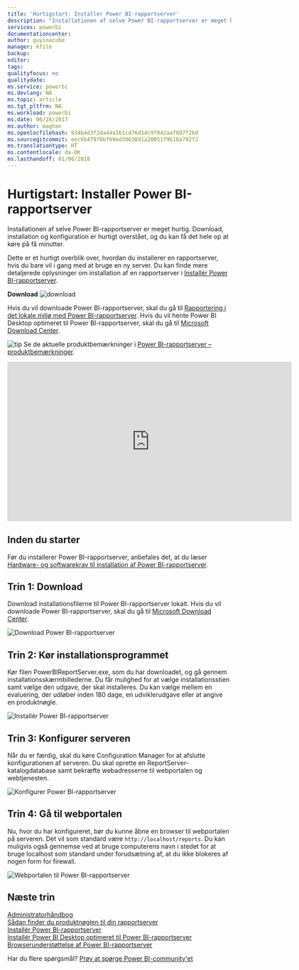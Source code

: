 ```yaml
---
title: 'Hurtigstart: Installer Power BI-rapportserver'
description: "Installationen af selve Power BI-rapportserver er meget hurtig. Download, installation og konfiguration er hurtigt overstået, og du kan få det hele op at køre på få minutter."
services: powerbi
documentationcenter: 
author: guyinacube
manager: kfile
backup: 
editor: 
tags: 
qualityfocus: no
qualitydate: 
ms.service: powerbi
ms.devlang: NA
ms.topic: article
ms.tgt_pltfrm: NA
ms.workload: powerbi
ms.date: 06/28/2017
ms.author: maghan
ms.openlocfilehash: 934b4d3f2da44a161cd76d14c9f042aaf697f26d
ms.sourcegitcommit: eec6b47970bf69ed30638d1a20051f961ba792f2
ms.translationtype: HT
ms.contentlocale: da-DK
ms.lasthandoff: 01/06/2018
---
```

# <a name="quickstart-install-power-bi-report-server"></a>Hurtigstart: Installer Power BI-rapportserver
Installationen af selve Power BI-rapportserver er meget hurtig. Download, installation og konfiguration er hurtigt overstået, og du kan få det hele op at køre på få minutter.

Dette er et hurtigt overblik over, hvordan du installerer en rapportserver, hvis du bare vil i gang med at bruge en ny server. Du kan finde mere detaljerede oplysninger om installation af en rapportserver i [Installér Power BI-rapportserver](install-report-server.md).

 **Download** ![download](media/quickstart-install-report-server/download.png "download")

Hvis du vil downloade Power BI-rapportserver, skal du gå til [Rapportering i det lokale miljø med Power BI-rapportserver](https://powerbi.microsoft.com/report-server/). Hvis du vil hente Power BI Desktop optimeret til Power BI-rapportserver, skal du gå til [Microsoft Download Center](https://go.microsoft.com/fwlink/?linkid=837581).

![tip](media/quickstart-install-report-server/fyi-tip.png "tip") Se de aktuelle produktbemærkninger i [Power BI-rapportserver – produktbemærkninger](release-notes.md).

<iframe width="640" height="360" src="https://www.youtube.com/embed/zacaEb9A4F0?showinfo=0" frameborder="0" allowfullscreen></iframe>

## <a name="before-you-begin"></a>Inden du starter
Før du installerer Power BI-rapportserver, anbefales det, at du læser [Hardware- og softwarekrav til installation af Power BI-rapportserver](system-requirements.md).

## <a name="step-1-download"></a>Trin 1: Download
Download installationsfilerne til Power BI-rapportserver lokalt. Hvis du vil downloade Power BI-rapportserver, skal du gå til [Microsoft Download Center](https://go.microsoft.com/fwlink/?linkid=839351).

![Download Power BI-rapportserver](media/quickstart-install-report-server/download-pbireportserver.png)

## <a name="step-2-run-installer"></a>Trin 2: Kør installationsprogrammet
Kør filen PowerBIReportServer.exe, som du har downloadet, og gå gennem installationsskærmbillederne. Du får mulighed for at vælge installationsstien samt vælge den udgave, der skal installeres. Du kan vælge mellem en evaluering, der udløber inden 180 dage, en udviklerudgave eller at angive en produktnøgle.

![Installér Power BI-rapportserver](media/quickstart-install-report-server/pbireportserver-install.png)

## <a name="step-3-configure-the-server"></a>Trin 3: Konfigurer serveren
Når du er færdig, skal du køre Configuration Manager for at afslutte konfigurationen af serveren. Du skal oprette en ReportServer-katalogdatabase samt bekræfte webadresserne til webportalen og webtjenesten.

![Konfigurer Power BI-rapportserver](media/quickstart-install-report-server/pbireportserver-configure.png)

## <a name="step-4-browse-to-web-portal"></a>Trin 4: Gå til webportalen
Nu, hvor du har konfigureret, bør du kunne åbne en browser til webportalen på serveren. Det vil som standard være `http://localhost/reports`. Du kan muligvis også gennemse ved at bruge computerens navn i stedet for at bruge localhost som standard under forudsætning af, at du ikke blokeres af nogen form for firewall.

![Webportalen til Power BI-rapportserver](media/quickstart-install-report-server/web-portal.png)

## <a name="next-steps"></a>Næste trin
[Administratorhåndbog](admin-handbook-overview.md)  
[Sådan finder du produktnøglen til din rapportserver](find-product-key.md)  
[Installér Power BI-rapportserver](install-report-server.md)  
[Installér Power BI Desktop optimeret til Power BI-rapportserver](install-powerbi-desktop.md)  
[Browserunderstøttelse af Power BI-rapportserver](browser-support.md)

Har du flere spørgsmål? [Prøv at spørge Power BI-community'et](https://community.powerbi.com/)

